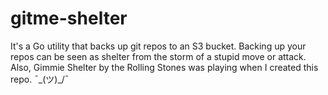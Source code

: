 # gitme-shelter
It's a Go utility that backs up git repos to an S3 bucket. Backing up your repos can be seen as shelter from the storm of a stupid move or attack.  
Also, Gimmie Shelter by the Rolling Stones was playing when I created this repo. ¯\_(ツ)_/¯
